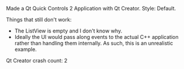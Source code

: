 Made a Qt Quick Controls 2 Application with Qt Creator.
Style: Default.

Things that still don't work:
- The ListView is empty and I don't know why.
- Ideally the UI would pass along events to the actual C++ application rather than handling them internally. As such, this is an unrealistic example.

Qt Creator crash count: 2
